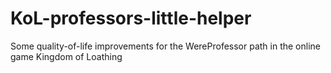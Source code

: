 # KoL-professors-little-helper
Some quality-of-life improvements for the WereProfessor path in the online game Kingdom of Loathing
